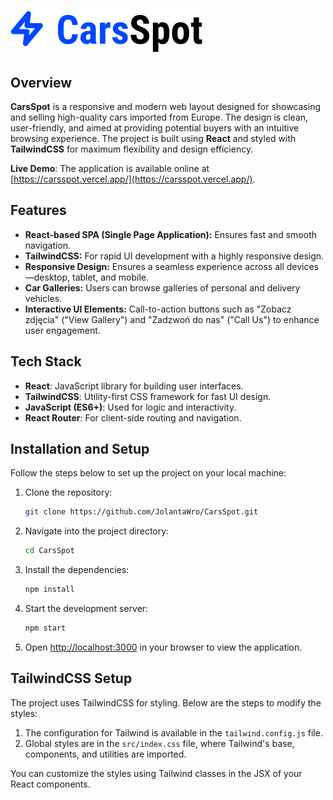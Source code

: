 # ![CarsSpot Banner](./src/assets/images/logo.svg)


## Overview

**CarsSpot** is a responsive and modern web layout designed for showcasing and selling high-quality cars imported from Europe. The design is clean, user-friendly, and aimed at providing potential buyers with an intuitive browsing experience. The project is built using **React** and styled with **TailwindCSS** for maximum flexibility and design efficiency. 

**Live Demo**: The application is available online at [https://carsspot.vercel.app/](https://carsspot.vercel.app/).

## Features
- **React-based SPA (Single Page Application):** Ensures fast and smooth navigation.
- **TailwindCSS:** For rapid UI development with a highly responsive design.
- **Responsive Design:** Ensures a seamless experience across all devices—desktop, tablet, and mobile.
- **Car Galleries:** Users can browse galleries of personal and delivery vehicles.
- **Interactive UI Elements:** Call-to-action buttons such as "Zobacz zdjęcia" ("View Gallery") and "Zadzwoń do nas" ("Call Us") to enhance user engagement.

## Tech Stack

- **React**: JavaScript library for building user interfaces.
- **TailwindCSS**: Utility-first CSS framework for fast UI design.
- **JavaScript (ES6+)**: Used for logic and interactivity.
- **React Router**: For client-side routing and navigation.

## Installation and Setup
Follow the steps below to set up the project on your local machine:

1. Clone the repository:
    ```bash
    git clone https://github.com/JolantaWro/CarsSpot.git
    ```

2. Navigate into the project directory:
    ```bash
    cd CarsSpot
    ```

3. Install the dependencies:
    ```bash
    npm install
    ```

4. Start the development server:
    ```bash
    npm start
    ```

5. Open [http://localhost:3000](http://localhost:3000) in your browser to view the application.


## TailwindCSS Setup

The project uses TailwindCSS for styling. Below are the steps to modify the styles:

1. The configuration for Tailwind is available in the `tailwind.config.js` file.
2. Global styles are in the `src/index.css` file, where Tailwind's base, components, and utilities are imported.

You can customize the styles using Tailwind classes in the JSX of your React components.